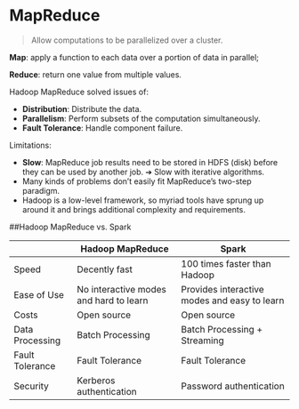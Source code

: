 # MapReduce

> Allow computations to be parallelized over a cluster.

**Map**: apply a function to each data over a portion of data in parallel;

**Reduce**: return one value from multiple values.

Hadoop MapReduce solved issues of:

* **Distribution**: Distribute the data.
* **Parallelism**: Perform subsets of the computation simultaneously.
* **Fault Tolerance**: Handle component failure.

Limitations:

* **Slow**: MapReduce job results need to be stored in HDFS (disk) before they can be used by another job. ➔ Slow with iterative algorithms. 
* Many kinds of problems don’t easily fit MapReduce’s two-step paradigm. 
* Hadoop is a low-level framework, so myriad tools have sprung up around it and brings additional complexity and requirements. 

##Hadoop MapReduce vs. Spark

|                 | Hadoop MapReduce                       | Spark                                        |
| --------------- | -------------------------------------- | -------------------------------------------- |
| Speed           | Decently fast                          | 100 times faster than Hadoop                 |
| Ease of Use     | No interactive modes and hard to learn | Provides interactive modes and easy to learn |
| Costs           | Open source                            | Open source                                  |
| Data Processing | Batch Processing                       | Batch Processing + Streaming                 |
| Fault Tolerance | Fault Tolerance                        | Fault Tolerance                              |
| Security        | Kerberos authentication                | Password authentication                      |